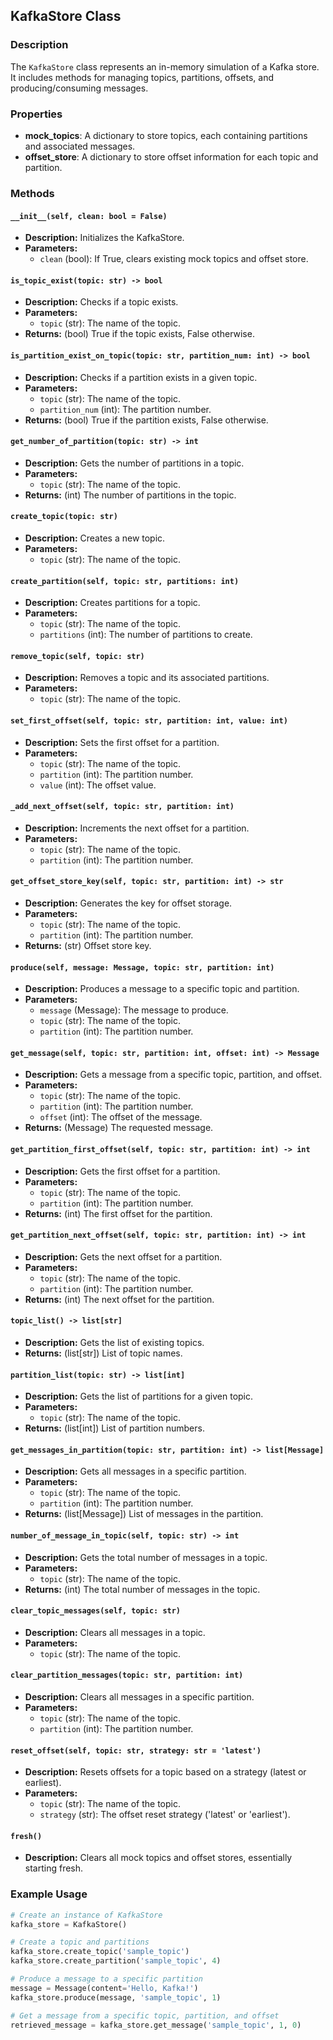 ## KafkaStore Class

### Description
The `KafkaStore` class represents an in-memory simulation of a Kafka store. It includes methods for managing topics, partitions, offsets, and producing/consuming messages.

### Properties
- **mock_topics**: A dictionary to store topics, each containing partitions and associated messages.
- **offset_store**: A dictionary to store offset information for each topic and partition.

### Methods

#### `__init__(self, clean: bool = False)`
- **Description:** Initializes the KafkaStore.
- **Parameters:**
  - `clean` (bool): If True, clears existing mock topics and offset store.

#### `is_topic_exist(topic: str) -> bool`
- **Description:** Checks if a topic exists.
- **Parameters:**
  - `topic` (str): The name of the topic.
- **Returns:** (bool) True if the topic exists, False otherwise.

#### `is_partition_exist_on_topic(topic: str, partition_num: int) -> bool`
- **Description:** Checks if a partition exists in a given topic.
- **Parameters:**
  - `topic` (str): The name of the topic.
  - `partition_num` (int): The partition number.
- **Returns:** (bool) True if the partition exists, False otherwise.

#### `get_number_of_partition(topic: str) -> int`
- **Description:** Gets the number of partitions in a topic.
- **Parameters:**
  - `topic` (str): The name of the topic.
- **Returns:** (int) The number of partitions in the topic.

#### `create_topic(topic: str)`
- **Description:** Creates a new topic.
- **Parameters:**
  - `topic` (str): The name of the topic.

#### `create_partition(self, topic: str, partitions: int)`
- **Description:** Creates partitions for a topic.
- **Parameters:**
  - `topic` (str): The name of the topic.
  - `partitions` (int): The number of partitions to create.

#### `remove_topic(self, topic: str)`
- **Description:** Removes a topic and its associated partitions.
- **Parameters:**
  - `topic` (str): The name of the topic.

#### `set_first_offset(self, topic: str, partition: int, value: int)`
- **Description:** Sets the first offset for a partition.
- **Parameters:**
  - `topic` (str): The name of the topic.
  - `partition` (int): The partition number.
  - `value` (int): The offset value.

#### `_add_next_offset(self, topic: str, partition: int)`
- **Description:** Increments the next offset for a partition.
- **Parameters:**
  - `topic` (str): The name of the topic.
  - `partition` (int): The partition number.

#### `get_offset_store_key(self, topic: str, partition: int) -> str`
- **Description:** Generates the key for offset storage.
- **Parameters:**
  - `topic` (str): The name of the topic.
  - `partition` (int): The partition number.
- **Returns:** (str) Offset store key.

#### `produce(self, message: Message, topic: str, partition: int)`
- **Description:** Produces a message to a specific topic and partition.
- **Parameters:**
  - `message` (Message): The message to produce.
  - `topic` (str): The name of the topic.
  - `partition` (int): The partition number.

#### `get_message(self, topic: str, partition: int, offset: int) -> Message`
- **Description:** Gets a message from a specific topic, partition, and offset.
- **Parameters:**
  - `topic` (str): The name of the topic.
  - `partition` (int): The partition number.
  - `offset` (int): The offset of the message.
- **Returns:** (Message) The requested message.

#### `get_partition_first_offset(self, topic: str, partition: int) -> int`
- **Description:** Gets the first offset for a partition.
- **Parameters:**
  - `topic` (str): The name of the topic.
  - `partition` (int): The partition number.
- **Returns:** (int) The first offset for the partition.

#### `get_partition_next_offset(self, topic: str, partition: int) -> int`
- **Description:** Gets the next offset for a partition.
- **Parameters:**
  - `topic` (str): The name of the topic.
  - `partition` (int): The partition number.
- **Returns:** (int) The next offset for the partition.

#### `topic_list() -> list[str]`
- **Description:** Gets the list of existing topics.
- **Returns:** (list[str]) List of topic names.

#### `partition_list(topic: str) -> list[int]`
- **Description:** Gets the list of partitions for a given topic.
- **Parameters:**
  - `topic` (str): The name of the topic.
- **Returns:** (list[int]) List of partition numbers.

#### `get_messages_in_partition(topic: str, partition: int) -> list[Message]`
- **Description:** Gets all messages in a specific partition.
- **Parameters:**
  - `topic` (str): The name of the topic.
  - `partition` (int): The partition number.
- **Returns:** (list[Message]) List of messages in the partition.

#### `number_of_message_in_topic(self, topic: str) -> int`
- **Description:** Gets the total number of messages in a topic.
- **Parameters:**
  - `topic` (str): The name of the topic.
- **Returns:** (int) The total number of messages in the topic.

#### `clear_topic_messages(self, topic: str)`
- **Description:** Clears all messages in a topic.
- **Parameters:**
  - `topic` (str): The name of the topic.

#### `clear_partition_messages(topic: str, partition: int)`
- **Description:** Clears all messages in a specific partition.
- **Parameters:**
  - `topic` (str): The name of the topic.
  - `partition` (int): The partition number.

#### `reset_offset(self, topic: str, strategy: str = 'latest')`
- **Description:** Resets offsets for a topic based on a strategy (latest or earliest).
- **Parameters:**
  - `topic` (str): The name of the topic.
  - `strategy` (str): The offset reset strategy ('latest' or 'earliest').

#### `fresh()`
- **Description:** Clears all mock topics and offset stores, essentially starting fresh.

### Example Usage

```python
# Create an instance of KafkaStore
kafka_store = KafkaStore()

# Create a topic and partitions
kafka_store.create_topic('sample_topic')
kafka_store.create_partition('sample_topic', 4)

# Produce a message to a specific partition
message = Message(content='Hello, Kafka!')
kafka_store.produce(message, 'sample_topic', 1)

# Get a message from a specific topic, partition, and offset
retrieved_message = kafka_store.get_message('sample_topic', 1, 0)

